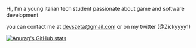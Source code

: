 Hi, I'm a young italian tech student passionate about game and software development

you can contact me at devszeta@gmail.com or on my twitter (@Zickyyyy1)


[![Anurag's GitHub stats](https://github-readme-stats.vercel.app/api?username=ErZicky)](https://github.com/anuraghazra/github-readme-stats&show_icons=true&theme=nightowl)

<!---
ErZicky/ErZicky is a ✨ special ✨ repository because its `README.md` (this file) appears on your GitHub profile.
You can click the Preview link to take a look at your changes.
--->
